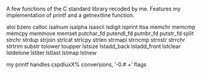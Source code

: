 A few functions of the C standard library recoded by me. Features my implementation of printf and a getnextline function.

atoi
bzero
calloc
isalnum
isalpha
isascii
isdigit
isprint
itoa
memchr
memcmp
memcpy
memmove
memset
putchar_fd
putendl_fd
putnbr_fd
putstr_fd
split
strchr
strdup
strjoin
strlcat
strlcpy
strlen
strmapi
strncmp
strnstr
strrchr
strtrim
substr
tolower
toupper
lstsize
lstadd_back
lstadd_front
lstclear
lstdelone
lstiter
lstlast
lstmap
lstnew

my printf handles cspdiuxX% conversions, ’-0.# +’ flags


